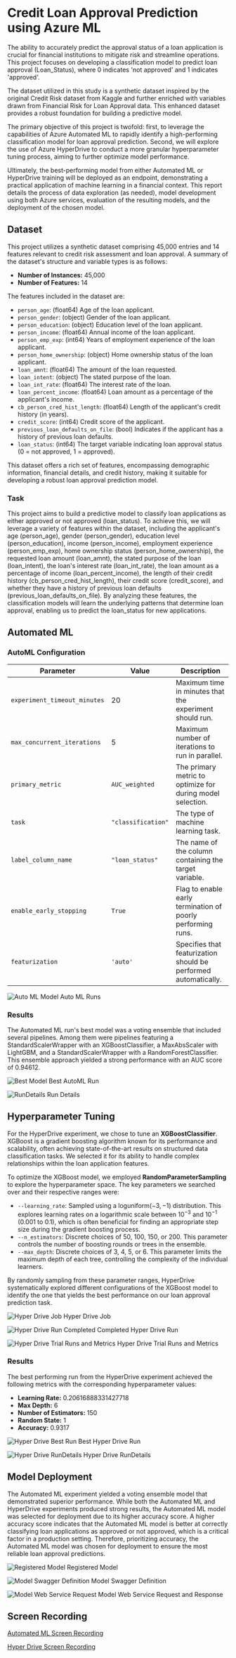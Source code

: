 # Credit Loan Approval Prediction using Azure ML

The ability to accurately predict the approval status of a loan application is crucial for financial institutions to mitigate risk and streamline operations. This project focuses on developing a classification model to predict loan approval (Loan_Status), where 0 indicates 'not approved' and 1 indicates 'approved'.

The dataset utilized in this study is a synthetic dataset inspired by the original Credit Risk dataset from Kaggle and further enriched with variables drawn from Financial Risk for Loan Approval data. This enhanced dataset provides a robust foundation for building a predictive model.

The primary objective of this project is twofold: first, to leverage the capabilities of Azure Automated ML to rapidly identify a high-performing classification model for loan approval prediction. Second, we will explore the use of Azure HyperDrive to conduct a more granular hyperparameter tuning process, aiming to further optimize model performance.

Ultimately, the best-performing model from either Automated ML or HyperDrive training will be deployed as an endpoint, demonstrating a practical application of machine learning in a financial context. This report details the process of data exploration (as needed), model development using both Azure services, evaluation of the resulting models, and the deployment of the chosen model.


## Dataset

This project utilizes a synthetic dataset comprising 45,000 entries and 14 features relevant to credit risk assessment and loan approval. A summary of the dataset's structure and variable types is as follows:

* **Number of Instances:** 45,000
* **Number of Features:** 14

The features included in the dataset are:

* `person_age`: (float64) Age of the loan applicant.
* `person_gender`: (object) Gender of the loan applicant.
* `person_education`: (object) Education level of the loan applicant.
* `person_income`: (float64) Annual income of the loan applicant.
* `person_emp_exp`: (int64) Years of employment experience of the loan applicant.
* `person_home_ownership`: (object) Home ownership status of the loan applicant.
* `loan_amnt`: (float64) The amount of the loan requested.
* `loan_intent`: (object) The stated purpose of the loan.
* `loan_int_rate`: (float64) The interest rate of the loan.
* `loan_percent_income`: (float64) Loan amount as a percentage of the applicant's income.
* `cb_person_cred_hist_length`: (float64) Length of the applicant's credit history (in years).
* `credit_score`: (int64) Credit score of the applicant.
* `previous_loan_defaults_on_file`: (bool) Indicates if the applicant has a history of previous loan defaults.
* `loan_status`: (int64) The target variable indicating loan approval status (0 = not approved, 1 = approved).

This dataset offers a rich set of features, encompassing demographic information, financial details, and credit history, making it suitable for developing a robust loan approval prediction model.



### Task

This project aims to build a predictive model to classify loan applications as either approved or not approved (loan_status). To achieve this, we will leverage a variety of features within the dataset, including the applicant's age (person_age), gender (person_gender), education level (person_education), income (person_income), employment experience (person_emp_exp), home ownership status (person_home_ownership), the requested loan amount (loan_amnt), the stated purpose of the loan (loan_intent), the loan's interest rate (loan_int_rate), the loan amount as a percentage of income (loan_percent_income), the length of their credit history (cb_person_cred_hist_length), their credit score (credit_score), and whether they have a history of previous loan defaults (previous_loan_defaults_on_file). By analyzing these features, the classification models will learn the underlying patterns that determine loan approval, enabling us to predict the loan_status for new applications.


## Automated ML

### AutoML Configuration

| Parameter                     | Value                   | Description                                                                 |
|-------------------------------|-------------------------|-----------------------------------------------------------------------------|
| `experiment_timeout_minutes`  | 20                      | Maximum time in minutes that the experiment should run.                       |
| `max_concurrent_iterations` | 5                       | Maximum number of iterations to run in parallel.                              |
| `primary_metric`            | `AUC_weighted`          | The primary metric to optimize for during model selection.                   |
| `task`                        | `"classification"`        | The type of machine learning task.                                          |
| `label_column_name`         | `"loan_status"`         | The name of the column containing the target variable.                        |
| `enable_early_stopping`     | `True`                  | Flag to enable early termination of poorly performing runs.                   |
| `featurization`               | `'auto'`                | Specifies that featurization should be performed automatically.               |             |

![Auto ML Model](images/automlbestmodel.png) Auto ML Runs

### Results
The Automated ML run's best model was a voting ensemble that included several pipelines. Among them were pipelines featuring a StandardScalerWrapper with an XGBoostClassifier, a MaxAbsScaler with LightGBM, and a StandardScalerWrapper with a RandomForestClassifier. This ensemble approach yielded a strong performance with an AUC score of 0.94612.

![Best Model](images/bestautomlrunnotebook.png) Best AutoML Run

![RunDetails](images/rundetails.png) Run Details




## Hyperparameter Tuning
For the HyperDrive experiment, we chose to tune an **XGBoostClassifier**. XGBoost is a gradient boosting algorithm known for its performance and scalability, often achieving state-of-the-art results on structured data classification tasks. We selected it for its ability to handle complex relationships within the loan application features.

To optimize the XGBoost model, we employed **RandomParameterSampling** to explore the hyperparameter space. The key parameters we searched over and their respective ranges were:

* `--learning_rate`: Sampled using a $\text{loguniform}(-3, -1)$ distribution. This explores learning rates on a logarithmic scale between $10^{-3}$ and $10^{-1}$ (0.001 to 0.1), which is often beneficial for finding an appropriate step size during the gradient boosting process.
* `--n_estimators`: Discrete choices of 50, 100, 150, or 200. This parameter controls the number of boosting rounds or trees in the ensemble.
* `--max_depth`: Discrete choices of 3, 4, 5, or 6. This parameter limits the maximum depth of each tree, controlling the complexity of the individual learners.

By randomly sampling from these parameter ranges, HyperDrive systematically explored different configurations of the XGBoost model to identify the one that yields the best performance on our loan approval prediction task.

![Hyper Drive Job](images/hyperdrive_job.png) Hyper Drive Job


![Hyper Drive Run Completed](images/hyperdrive_complete.png) Completed Hyper Drive Run

![Hyper Drive Trial Runs and Metrics](images/hyperdrive_trials.png) Hyper Drive Trial Runs and Metrics

### Results

The best performing run from the HyperDrive experiment achieved the following metrics with the corresponding hyperparameter values:

* **Learning Rate:** 0.20616888331427718
* **Max Depth:** 6
* **Number of Estimators:** 150
* **Random State:** 1
* **Accuracy:** 0.9317

![Hyper Drive Best Run](images/hyperdrive_bestrun.png) Best Hyper Drive Run

![Hyper Drive RunDetails](images/hyperdrive_rundetails.png) Hyper Drive RunDetails





## Model Deployment
The Automated ML experiment yielded a voting ensemble model that demonstrated superior performance. While both the Automated ML and HyperDrive experiments produced strong results, the Automated ML model was selected for deployment due to its higher accuracy score. A higher accuracy score indicates that the Automated ML model is better at correctly classifying loan applications as approved or not approved, which is a critical factor in a production setting. Therefore, prioritizing accuracy, the Automated ML model was chosen for deployment to ensure the most reliable loan approval predictions.

![Registered Model](images/bestautomlmodelregistered.png) Registered Model

![Model Swagger Definition](images/automl_swagger.png) Model Swagger Definition

![Model Web Service Request](images/automl_webservicerequest.png) Model Web Service Request and Response


## Screen Recording

[Automated ML Screen Recording](https://drive.google.com/file/d/1B6poXfW_Bozn_4rWqrQcXHFpsD9brWUM/view?usp=sharing)

[Hyper Drive Screen Recording](https://drive.google.com/file/d/1g2MTWZuCv5qHLBxh9RvuKV6B_wvZ30Jn/view?usp=sharing)



